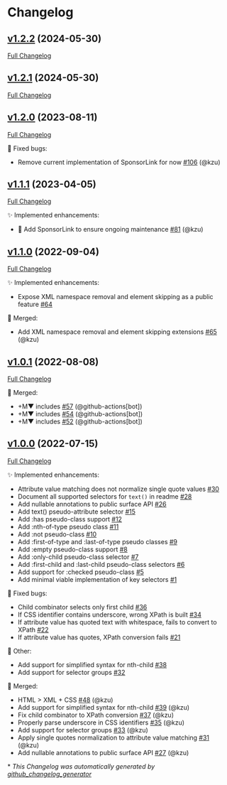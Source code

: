 # Changelog

## [v1.2.2](https://github.com/devlooped/Web/tree/v1.2.2) (2024-05-30)

[Full Changelog](https://github.com/devlooped/Web/compare/v1.2.1...v1.2.2)

## [v1.2.1](https://github.com/devlooped/Web/tree/v1.2.1) (2024-05-30)

[Full Changelog](https://github.com/devlooped/Web/compare/v1.2.0...v1.2.1)

## [v1.2.0](https://github.com/devlooped/Web/tree/v1.2.0) (2023-08-11)

[Full Changelog](https://github.com/devlooped/Web/compare/v1.1.1...v1.2.0)

:bug: Fixed bugs:

- Remove current implementation of SponsorLink for now [\#106](https://github.com/devlooped/Web/pull/106) (@kzu)

## [v1.1.1](https://github.com/devlooped/Web/tree/v1.1.1) (2023-04-05)

[Full Changelog](https://github.com/devlooped/Web/compare/v1.1.0...v1.1.1)

:sparkles: Implemented enhancements:

- 💟 Add SponsorLink to ensure ongoing maintenance [\#81](https://github.com/devlooped/Web/pull/81) (@kzu)

## [v1.1.0](https://github.com/devlooped/Web/tree/v1.1.0) (2022-09-04)

[Full Changelog](https://github.com/devlooped/Web/compare/v1.0.1...v1.1.0)

:sparkles: Implemented enhancements:

- Expose XML namespace removal and element skipping as a public feature [\#64](https://github.com/devlooped/Web/issues/64)

:twisted_rightwards_arrows: Merged:

- Add XML namespace removal and element skipping extensions [\#65](https://github.com/devlooped/Web/pull/65) (@kzu)

## [v1.0.1](https://github.com/devlooped/Web/tree/v1.0.1) (2022-08-08)

[Full Changelog](https://github.com/devlooped/Web/compare/v1.0.0...v1.0.1)

:twisted_rightwards_arrows: Merged:

- +M▼ includes [\#57](https://github.com/devlooped/Web/pull/57) (@github-actions[bot])
- +M▼ includes [\#54](https://github.com/devlooped/Web/pull/54) (@github-actions[bot])
- +M▼ includes [\#52](https://github.com/devlooped/Web/pull/52) (@github-actions[bot])

## [v1.0.0](https://github.com/devlooped/Web/tree/v1.0.0) (2022-07-15)

[Full Changelog](https://github.com/devlooped/Web/compare/23dbc1d83526813ee629825930bdda91276be196...v1.0.0)

:sparkles: Implemented enhancements:

- Attribute value matching does not normalize single quote values [\#30](https://github.com/devlooped/Web/issues/30)
- Document all supported selectors for `text()` in readme [\#28](https://github.com/devlooped/Web/issues/28)
- Add nullable annotations to public surface API [\#26](https://github.com/devlooped/Web/issues/26)
- Add text\(\) pseudo-attribute selector [\#15](https://github.com/devlooped/Web/issues/15)
- Add :has pseudo-class support [\#12](https://github.com/devlooped/Web/issues/12)
- Add :nth-of-type pseudo class [\#11](https://github.com/devlooped/Web/issues/11)
- Add :not pseudo-class [\#10](https://github.com/devlooped/Web/issues/10)
- Add :first-of-type and :last-of-type pseudo classes [\#9](https://github.com/devlooped/Web/issues/9)
- Add :empty pseudo-class support [\#8](https://github.com/devlooped/Web/issues/8)
- Add :only-child pseudo-class selector [\#7](https://github.com/devlooped/Web/issues/7)
- Add :first-child and :last-child pseudo-class selectors [\#6](https://github.com/devlooped/Web/issues/6)
- Add support for :checked pseudo-class [\#5](https://github.com/devlooped/Web/issues/5)
- Add minimal viable implementation of key selectors [\#1](https://github.com/devlooped/Web/issues/1)

:bug: Fixed bugs:

- Child combinator selects only first child [\#36](https://github.com/devlooped/Web/issues/36)
- If CSS identifier contains underscore, wrong XPath is built [\#34](https://github.com/devlooped/Web/issues/34)
- If attribute value has quoted text with whitespace, fails to convert to XPath [\#22](https://github.com/devlooped/Web/issues/22)
- If attribute value has quotes, XPath conversion fails [\#21](https://github.com/devlooped/Web/issues/21)

:hammer: Other:

- Add support for simplified syntax for nth-child [\#38](https://github.com/devlooped/Web/issues/38)
- Add support for selector groups [\#32](https://github.com/devlooped/Web/issues/32)

:twisted_rightwards_arrows: Merged:

- HTML \> XML + CSS [\#48](https://github.com/devlooped/Web/pull/48) (@kzu)
- Add support for simplified syntax for nth-child [\#39](https://github.com/devlooped/Web/pull/39) (@kzu)
- Fix child combinator to XPath conversion [\#37](https://github.com/devlooped/Web/pull/37) (@kzu)
- Properly parse underscore in CSS identifiers [\#35](https://github.com/devlooped/Web/pull/35) (@kzu)
- Add support for selector groups [\#33](https://github.com/devlooped/Web/pull/33) (@kzu)
- Apply single quotes normalization to attribute value matching [\#31](https://github.com/devlooped/Web/pull/31) (@kzu)
- Add nullable annotations to public surface API [\#27](https://github.com/devlooped/Web/pull/27) (@kzu)



\* *This Changelog was automatically generated by [github_changelog_generator](https://github.com/github-changelog-generator/github-changelog-generator)*
